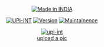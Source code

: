 <p align="center">
<a href="#"><img  title="Made in INDIA" src="https://img.shields.io/badge/MADE%20IN-INDIA-SCRIPT?colorA=%23ff8100&colorB=%23017e40&colorC=%23ff0000&style=for-the-badge"></a>
</p>



<p align="center">
<a href="#"><img title="UPI-INT" src="https://img.shields.io/badge/Tool-UPI--INT-green"></a>
<a href="#"><img title="Version" src="https://img.shields.io/badge/Version-1.0-red"></a>
<a href="#"><img title="Maintainence" src="https://img.shields.io/badge/Maintained-Yes-blue"></a>
</p>

<p align="center">
<a href="https://ibb.co/m5ThJVb"><img src="https://i.ibb.co/MkSPnxZ/upi-int.png" alt="upi-int" border="0"></a><br /><a target='_blank' href='https://imgbb.com/'>upload a pic</a><br />
</p>
